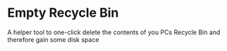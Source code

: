 # Empty Recycle Bin
A helper tool to one-click delete the contents of you PCs Recycle Bin and therefore gain some disk space
